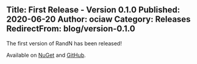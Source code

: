Title: First Release - Version 0.1.0
Published: 2020-06-20
Author: ociaw
Category: Releases
RedirectFrom: blog/version-0.1.0
---

The first version of RandN has been released!

Available on [NuGet](https://www.nuget.org/packages/RandN/0.1.0) and [GitHub](https://github.com/ociaw/RandN/releases/tag/v0.1.0).

